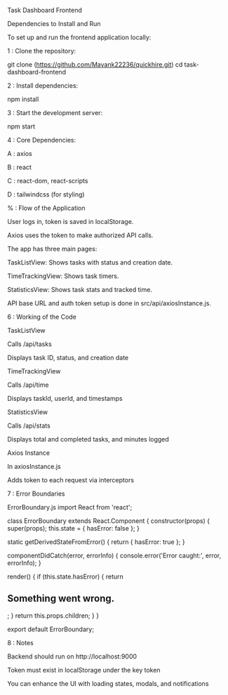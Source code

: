 Task Dashboard Frontend

Dependencies to Install and Run

To set up and run the frontend application locally:

1 : Clone the repository:

git clone (https://github.com/Mayank22236/quickhire.git)
cd task-dashboard-frontend

2 : Install dependencies:

npm install

3 : Start the development server:

npm start

4 : Core Dependencies:

A : axios

B : react

C : react-dom, react-scripts

D : tailwindcss (for styling)

% : Flow of the Application

User logs in, token is saved in localStorage.

Axios uses the token to make authorized API calls.

The app has three main pages:

TaskListView: Shows tasks with status and creation date.

TimeTrackingView: Shows task timers.

StatisticsView: Shows task stats and tracked time.

API base URL and auth token setup is done in src/api/axiosInstance.js.

6 : Working of the Code

TaskListView

Calls /api/tasks

Displays task ID, status, and creation date

TimeTrackingView

Calls /api/time

Displays taskId, userId, and timestamps

StatisticsView

Calls /api/stats

Displays total and completed tasks, and minutes logged

Axios Instance

In axiosInstance.js

Adds token to each request via interceptors

7 : Error Boundaries

ErrorBoundary.js
import React from 'react';

class ErrorBoundary extends React.Component {
  constructor(props) {
    super(props);
    this.state = { hasError: false };
  }

  static getDerivedStateFromError() {
    return { hasError: true };
  }

  componentDidCatch(error, errorInfo) {
    console.error('Error caught:', error, errorInfo);
  }

  render() {
    if (this.state.hasError) {
      return <h2>Something went wrong.</h2>;
    }
    return this.props.children;
  }
}

export default ErrorBoundary;

8 : Notes

Backend should run on http://localhost:9000

Token must exist in localStorage under the key token

You can enhance the UI with loading states, modals, and notifications

